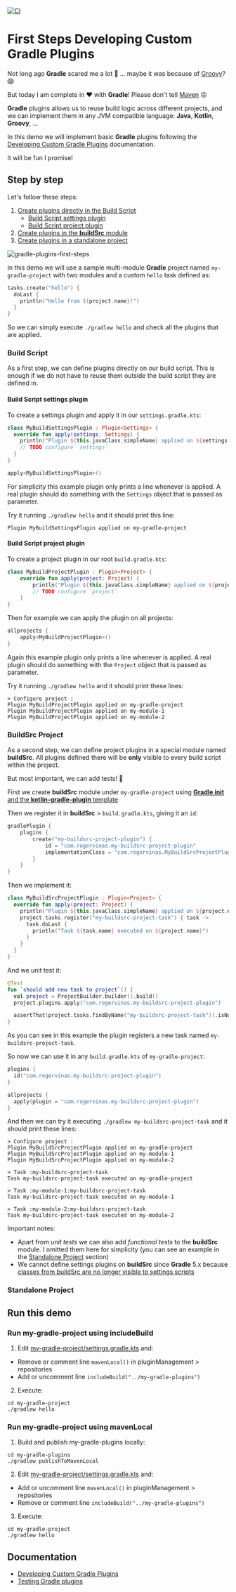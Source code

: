 [![CI](https://github.com/rogervinas/gradle-plugins-first-steps/actions/workflows/gradle.yml/badge.svg?branch=main)](https://github.com/rogervinas/gradle-plugins-first-steps/actions/workflows/gradle.yml)

# First Steps Developing Custom Gradle Plugins

Not long ago **Gradle** scared me a lot 👻 ... maybe it was because of [Groovy](https://groovy-lang.org/)? 😱

But today I am complete in ❤️ with **Gradle**! Please don't tell [Maven](https://maven.apache.org/) 😜

**Gradle** plugins allows us to reuse build logic across different projects, and we can implement them in any JVM compatible language: **Java**, **Kotlin**, **Groovy**, ...

In this demo we will implement basic **Gradle** plugins following the [Developing Custom Gradle Plugins](https://docs.gradle.org/current/userguide/custom_plugins.html) documentation.

It will be fun I promise!

## Step by step

Let's follow these steps:

1. [Create plugins directly in the Build Script](#build-script)
   * [Build Script settings plugin](#build-script-settings-plugin)
   * [Build Script project plugin](#build-script-settings-plugin)
2. [Create plugins in the **buildSrc** module](#buildsrc-project)
3. [Create plugins in a standalone project](#standalone-project)

![gradle-plugins-first-steps](doc/gradle-plugins-first-steps.png)

In this demo we will use a sample multi-module **Gradle** project named `my-gradle-project` with two modules and a custom `hello` task defined as:
```kotlin
tasks.create("hello") {
  doLast {
    println("Hello from ${project.name}!")
  }
}
```

So we can simply execute `./gradlew hello` and check all the plugins that are applied. 

### Build Script

As a first step, we can define plugins directly on our build script. This is enough if we do not have to reuse them outside the build script they are defined in.

#### Build Script settings plugin

To create a settings plugin and apply it in our `settings.gradle.kts`:
```kotlin
class MyBuildSettingsPlugin : Plugin<Settings> {
  override fun apply(settings: Settings) {
    println("Plugin ${this.javaClass.simpleName} applied on ${settings.rootProject.name}")
    // TODO configure `settings`
  }
}

apply<MyBuildSettingsPlugin>()
```

For simplicity this example plugin only prints a line whenever is applied. A real plugin should do something with the `Settings` object that is passed as parameter.

Try it running `./gradlew hello` and it should print this line:
```
Plugin MyBuildSettingsPlugin applied on my-gradle-project
```

#### Build Script project plugin

To create a project plugin in our root `build.gradle.kts`:
```kotlin
class MyBuildProjectPlugin : Plugin<Project> {
    override fun apply(project: Project) {
        println("Plugin ${this.javaClass.simpleName} applied on ${project.name}")
        // TODO configure `project`
    }
}
```

Then for example we can apply the plugin on all projects:
```kotlin
allprojects {
    apply<MyBuildProjectPlugin>()
}
```

Again this example plugin only prints a line whenever is applied. A real plugin should do something with the `Project` object that is passed as parameter.

Try it running `./gradlew hello` and it should print these lines:
```
> Configure project :
Plugin MyBuildProjectPlugin applied on my-gradle-project
Plugin MyBuildProjectPlugin applied on my-module-1
Plugin MyBuildProjectPlugin applied on my-module-2
```

### BuildSrc Project

As a second step, we can define project plugins in a special module named **buildSrc**. All plugins defined there will be **only** visible to every build script within the project.

But most important, we can add tests! 🤩

First we create **buildSrc** module under `my-gradle-project` using [**Gradle init** and the **kotlin-gradle-plugin** template](https://docs.gradle.org/current/userguide/build_init_plugin.html#sec:kotlin_gradle_plugin)

Then we register it in **buildSrc** > `build.gradle.kts`, giving it an `id`:
```kotlin
gradlePlugin {
    plugins {
        create("my-buildsrc-project-plugin") {
            id = "com.rogervinas.my-buildsrc-project-plugin"
            implementationClass = "com.rogervinas.MyBuildSrcProjectPlugin"
        }
    }
}
```

Then we implement it:
```kotlin
class MyBuildSrcProjectPlugin : Plugin<Project> {
  override fun apply(project: Project) {
    println("Plugin ${this.javaClass.simpleName} applied on ${project.name}")
    project.tasks.register("my-buildsrc-project-task") { task ->
      task.doLast {
        println("Task ${task.name} executed on ${project.name}")
      }
    }
  }
}
```

And we unit test it:
```kotlin
@Test
fun `should add new task to project`() {
  val project = ProjectBuilder.builder().build()
  project.plugins.apply("com.rogervinas.my-buildsrc-project-plugin")

  assertThat(project.tasks.findByName("my-buildsrc-project-task")).isNotNull()
}
```

As you can see in this example the plugin registers a new task named `my-buildsrc-project-task`.

So now we can use it in any `build.gradle.kts` of `my-gradle-project`:
```kotlin
plugins {
  id("com.rogervinas.my-buildsrc-project-plugin")
}

allprojects { 
  apply(plugin = "com.rogervinas.my-buildsrc-project-plugin")
}
```

And then we can try it executing `./gradlew my-buildsrc-project-task` and it should print these lines:
```
> Configure project :
Plugin MyBuildSrcProjectPlugin applied on my-gradle-project
Plugin MyBuildSrcProjectPlugin applied on my-module-1
Plugin MyBuildSrcProjectPlugin applied on my-module-2

> Task :my-buildsrc-project-task
Task my-buildsrc-project-task executed on my-gradle-project

> Task :my-module-1:my-buildsrc-project-task
Task my-buildsrc-project-task executed on my-module-1

> Task :my-module-2:my-buildsrc-project-task
Task my-buildsrc-project-task executed on my-module-2
```

Important notes:
* Apart from *unit tests* we can also add *functional tests* to the **buildSrc** module. I omitted them here for simplicity (you can see an example in the [Standalone Project](#standalone-project) section)
* We cannot define settings plugins on **buildSrc** since **Gradle** 5.x because [classes from buildSrc are no longer visible to settings scripts](https://docs.gradle.org/current/userguide/upgrading_version_5.html#classes_from_buildsrc_are_no_longer_visible_to_settings_scripts)

### Standalone Project

## Run this demo

### Run my-gradle-project using includeBuild

1. Edit [my-gradle-project/settings.gradle.kts](my-gradle-project/settings.gradle.kts) and:
* Remove or comment line `mavenLocal()` in pluginManagement > repositories
* Add or uncomment line `includeBuild("../my-gradle-plugins")`

2. Execute:
```shell
cd my-gradle-project
./gradlew hello
```

### Run my-gradle-project using mavenLocal

1. Build and publish my-gradle-plugins locally:

```shell
cd my-gradle-plugins
./gradlew publishToMavenLocal
```

2. Edit [my-gradle-project/settings.gradle.kts](my-gradle-project/settings.gradle.kts) and:
* Add or uncomment line `mavenLocal()` in pluginManagement > repositories
* Remove or comment line `includeBuild("../my-gradle-plugins")`

3. Execute:
```shell
cd my-gradle-project
./gradlew hello
```

## Documentation

* [Developing Custom Gradle Plugins](https://docs.gradle.org/current/userguide/custom_plugins.html)
* [Testing Gradle plugins](https://docs.gradle.org/current/userguide/testing_gradle_plugins.html)
